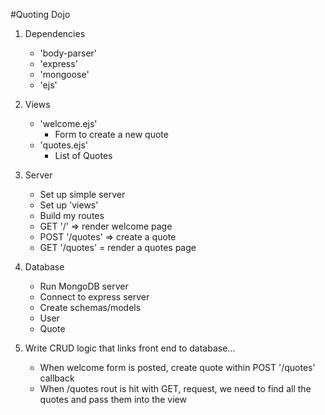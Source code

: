 #Quoting Dojo

1. Dependencies
	+ 'body-parser'
	+ 'express'
	+ 'mongoose'
	+ 'ejs'

2. Views
	+ 'welcome.ejs'
		+ Form to create a new quote
	+ 'quotes.ejs'
		+ List of Quotes

3. Server
	+ Set up simple server
	+ Set up 'views'
	+ Build my routes
	+ GET '/' => render welcome page
	+ POST '/quotes' => create a quote
	+ GET '/quotes' = render a quotes page

4. Database
	+ Run MongoDB server
	+ Connect to express server
	+ Create schemas/models
	+ User
	+ Quote

5. Write CRUD logic that links front end to database...
	+ When welcome form is posted, create quote within POST '/quotes' callback
	+ When /quotes rout is hit with GET, request, we need to find all the quotes and pass them into the view